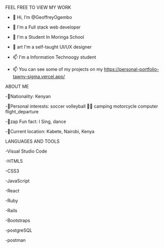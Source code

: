 
FEEL FREE TO VIEW MY WORK

- 👋 Hi, I’m @GeoffreyOgembo

- 👀  I'm a Full stack web developer

- 🌱  I'm a Student In Moringa School

- 💞️ art I'm a self-taught UI/UX designer

- 📫 I'm a Information Technoogy student

- 📫 You can see some of my projects on my https://personal-portfolio-tawny-sigma.vercel.app/

ABOUT ME

-👋Nationality: Kenyan

-👋Personal interests: soccer volleyball 💪🏽 camping motorcycle computer flight_departure

-👋zap Fun fact: I Sing, dance

-👋Current location: Kabete, Nairobi, Kenya

LANGUAGES AND TOOLS

-Visual Studio Code

-HTML5 

-CSS3 

-JavaScript

-React 

-Ruby 

-Rails

-Bootstraps

-postgreSQL

-postman











